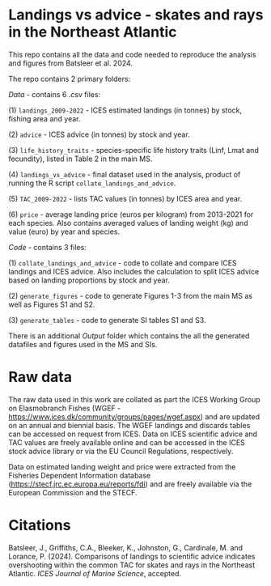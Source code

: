 # Landings vs advice - skates and rays in the Northeast Atlantic
This repo contains all the data and code needed to reproduce the analysis and figures from Batsleer et al. 2024. 

The repo contains 2 primary folders:

*Data* - contains 6 .csv files:

(1) `landings_2009-2022` - ICES estimated landings (in tonnes) by stock, fishing area and year. 

(2) `advice` - ICES advice (in tonnes) by stock and year.  

(3) `life_history_traits` - species-specific life history traits (Linf, Lmat and fecundity), listed in Table 2 in the main MS. 

(4) `landings_vs_advice` - final dataset used in the analysis, product of running the R script `collate_landings_and_advice`. 

(5) `TAC_2009-2022` - lists TAC values (in tonnes) by ICES area and year. 

(6) `price` - average landing price (euros per kilogram) from 2013-2021 for each species. Also contains averaged values of landing weight (kg) and value (euro) by year and species. 

*Code* - contains 3 files:

(1) `collate_landings_and_advice` - code to collate and compare ICES landings and ICES advice. Also includes the calculation to split ICES advice based on landing proportions by stock and year.  

(2) `generate_figures` - code to generate Figures 1-3 from the main MS as well as Figures S1 and S2. 

(3) `generate_tables` - code to generate SI tables S1 and S3. 

There is an additional *Output* folder which contains the all the generated datafiles and figures used in the MS and SIs. 

# Raw data
The raw data used in this work are collated as part the ICES Working Group on Elasmobranch Fishes (WGEF - https://www.ices.dk/community/groups/pages/wgef.aspx) and are updated on an annual and biennial basis. The WGEF landings and discards tables can be accessed on request from ICES. Data on ICES scientific advice and TAC values are freely available online and can be accessed in the ICES stock advice library or via the EU Council Regulations, respectively. 

Data on estimated landing weight and price were extracted from the Fisheries Dependent Information database (https://stecf.jrc.ec.europa.eu/reports/fdi) and are freely available via the European Commission and the STECF. 

# Citations
Batsleer, J., Griffiths, C.A., Bleeker, K., Johnston, G., Cardinale, M. and Lorance, P. (2024). Comparisons of landings to scientific advice indicates overshooting within the common TAC for skates and rays in the Northeast Atlantic. *ICES Journal of Marine Science*, accepted. 


